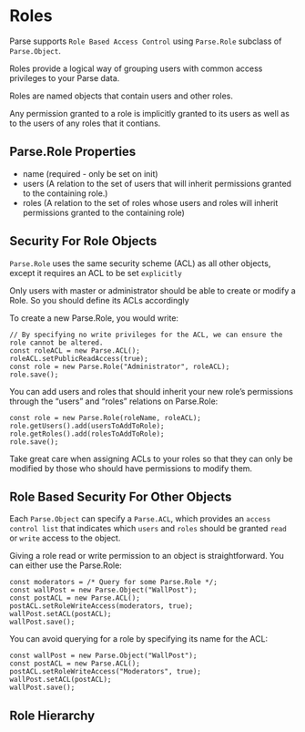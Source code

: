 # Roles

Parse supports `Role Based Access Control` using `Parse.Role` subclass of `Parse.Object`.

Roles provide a logical way of grouping users with common access privileges to your Parse data.

Roles are named objects that contain users and other roles.

Any permission granted to a role is implicitly granted to its users as well as to the users of any roles that it contians.

## Parse.Role Properties

- name (required - only be set on init)
- users (A relation to the set of users that will inherit permissions granted to the containing role.)
- roles (A relation to the set of roles whose users and roles will inherit permissions granted to the containing role)

## Security For Role Objects

`Parse.Role` uses the same security scheme (ACL) as all other objects, except it requires an ACL to be set `explicitly`

Only users with master or administrator should be able to create or modify a Role. So you should define its ACLs accordingly

To create a new Parse.Role, you would write:

```
// By specifying no write privileges for the ACL, we can ensure the role cannot be altered.
const roleACL = new Parse.ACL();
roleACL.setPublicReadAccess(true);
const role = new Parse.Role("Administrator", roleACL);
role.save();
```

You can add users and roles that should inherit your new role’s permissions through the “users” and “roles” relations on Parse.Role:

```
const role = new Parse.Role(roleName, roleACL);
role.getUsers().add(usersToAddToRole);
role.getRoles().add(rolesToAddToRole);
role.save();
```

Take great care when assigning ACLs to your roles so that they can only be modified by those who should have permissions to modify them.

## Role Based Security For Other Objects

Each `Parse.Object` can specify a `Parse.ACL`, which provides an `access control list` that indicates which `users` and `roles` should be granted `read` or `write` access to the object.

Giving a role read or write permission to an object is straightforward. You can either use the Parse.Role:

```
const moderators = /* Query for some Parse.Role */;
const wallPost = new Parse.Object("WallPost");
const postACL = new Parse.ACL();
postACL.setRoleWriteAccess(moderators, true);
wallPost.setACL(postACL);
wallPost.save();
```

You can avoid querying for a role by specifying its name for the ACL:

```
const wallPost = new Parse.Object("WallPost");
const postACL = new Parse.ACL();
postACL.setRoleWriteAccess("Moderators", true);
wallPost.setACL(postACL);
wallPost.save();
```

## Role Hierarchy
